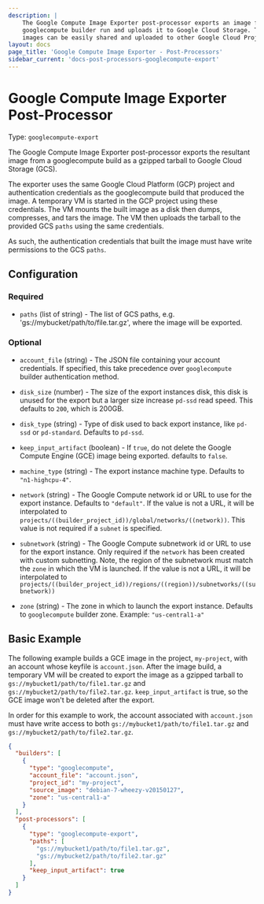 ```yaml
---
description: |
    The Google Compute Image Exporter post-processor exports an image from a Packer
    googlecompute builder run and uploads it to Google Cloud Storage. The exported
    images can be easily shared and uploaded to other Google Cloud Projects.
layout: docs
page_title: 'Google Compute Image Exporter - Post-Processors'
sidebar_current: 'docs-post-processors-googlecompute-export'
---
```


# Google Compute Image Exporter Post-Processor

Type: `googlecompute-export`

The Google Compute Image Exporter post-processor exports the resultant image
from a googlecompute build as a gzipped tarball to Google Cloud Storage (GCS).

The exporter uses the same Google Cloud Platform (GCP) project and
authentication credentials as the googlecompute build that produced the image.
A temporary VM is started in the GCP project using these credentials. The VM
mounts the built image as a disk then dumps, compresses, and tars the image.
The VM then uploads the tarball to the provided GCS `paths` using the same
credentials.

As such, the authentication credentials that built the image must have write
permissions to the GCS `paths`.

## Configuration

### Required

-   `paths` (list of string) - The list of GCS paths, e.g.
    'gs://mybucket/path/to/file.tar.gz', where the image will be exported.

### Optional

-   `account_file` (string) - The JSON file containing your account
    credentials. If specified, this take precedence over `googlecompute`
    builder authentication method.

-   `disk_size` (number) - The size of the export instances disk, this disk
    is unused for the export but a larger size increase `pd-ssd` read speed.
    This defaults to `200`, which is 200GB.

-   `disk_type` (string) - Type of disk used to back export instance, like
    `pd-ssd` or `pd-standard`. Defaults to `pd-ssd`.

-   `keep_input_artifact` (boolean) - If `true`, do not delete the Google Compute
    Engine (GCE) image being exported. defaults to `false`.

-   `machine_type` (string) - The export instance machine type. Defaults
    to `"n1-highcpu-4"`.

-   `network` (string) - The Google Compute network id or URL to use for the
    export instance. Defaults to `"default"`. If the value is not a URL, it
    will be interpolated to
    `projects/((builder_project_id))/global/networks/((network))`. This value
    is not required if a `subnet` is specified.

-   `subnetwork` (string) - The Google Compute subnetwork id or URL to use for
    the export instance. Only required if the `network` has been created with
    custom subnetting. Note, the region of the subnetwork must match the
    `zone` in which the VM is launched. If the value is not a URL,
    it will be interpolated to
    `projects/((builder_project_id))/regions/((region))/subnetworks/((subnetwork))`

-   `zone` (string) - The zone in which to launch the export instance. Defaults
    to `googlecompute` builder zone. Example: `"us-central1-a"`

## Basic Example

The following example builds a GCE image in the project, `my-project`, with an
account whose keyfile is `account.json`. After the image build, a temporary VM
will be created to export the image as a gzipped tarball to
`gs://mybucket1/path/to/file1.tar.gz` and
`gs://mybucket2/path/to/file2.tar.gz`. `keep_input_artifact` is true, so the
GCE image won't be deleted after the export.

In order for this example to work, the account associated with `account.json`
must have write access to both `gs://mybucket1/path/to/file1.tar.gz` and
`gs://mybucket2/path/to/file2.tar.gz`.

```json
{
  "builders": [
    {
      "type": "googlecompute",
      "account_file": "account.json",
      "project_id": "my-project",
      "source_image": "debian-7-wheezy-v20150127",
      "zone": "us-central1-a"
    }
  ],
  "post-processors": [
    {
      "type": "googlecompute-export",
      "paths": [
        "gs://mybucket1/path/to/file1.tar.gz",
        "gs://mybucket2/path/to/file2.tar.gz"
      ],
      "keep_input_artifact": true
    }
  ]
}
```
